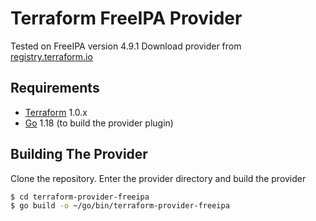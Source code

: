 Terraform FreeIPA Provider
============================
Tested on FreeIPA version 4.9.1
Download provider from [registry.terraform.io](https://registry.terraform.io/providers/rework-space-com/freeipa/latest)

Requirements
------------

- [Terraform](https://www.terraform.io/downloads.html) 1.0.x
- [Go](https://golang.org/doc/install) 1.18 (to build the provider plugin)

Building The Provider
---------------------

Clone the repository. Enter the provider directory and build the provider

```sh
$ cd terraform-provider-freeipa
$ go build -o ~/go/bin/terraform-provider-freeipa
```
